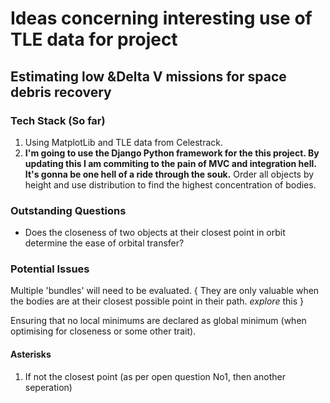 # Ideas concerning interesting use of TLE data for project
  
## Estimating low &Delta V missions for space debris recovery

### Tech Stack (So far)

1. Using MatplotLib and TLE data from Celestrack.  
2. **I'm going to use the Django Python framework for the this project. By updating this I am commiting to the pain of MVC and integration hell. It's gonna be one hell of a ride through the souk.**
Order all objects by height and use distribution to find the highest concentration of bodies.  

### Outstanding Questions

- Does the closeness of two objects at their closest point in orbit determine the ease of orbital transfer?

### Potential Issues

Multiple 'bundles' will need to be evaluated. \{ They are only valuable when the bodies are at their closest possible point in their path. _explore_ this \}
  
Ensuring that no local minimums are declared as global minimum (when optimising for closeness or some other trait).

#### Asterisks

1. If not the closest point (as per open question No1, then another seperation)
